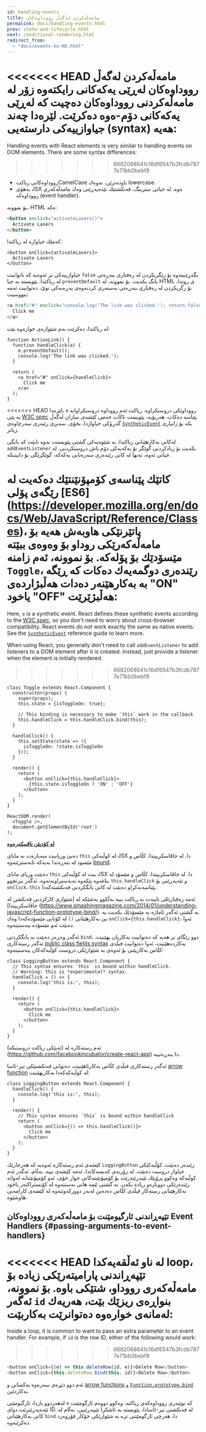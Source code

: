 ```yaml
---
id: handling-events
title: مامه‌ڵه‌كردن له‌گه‌ڵ رووداوه‌كان
permalink: docs/handling-events.html
prev: state-and-lifecycle.html
next: conditional-rendering.html
redirect_from:
  - "docs/events-ko-KR.html"
---
```


<<<<<<< HEAD
مامه‌ڵه‌كردن له‌گه‌ڵ  رووداوه‌كان له‌ڕێی یه‌كه‌كانی رایكته‌وه‌ زۆر له‌ مامه‌ڵه‌كردنی رووداوه‌كان ده‌چیت كه‌ له‌ڕێی یه‌كه‌كانی دۆم-ه‌وه‌ ده‌كرێت. لێره‌دا چه‌ند جیاوازییه‌كی دارسته‌یی (syntax) هه‌یه‌:
=======
Handling events with React elements is very similar to handling events on DOM elements. There are some syntax differences:
>>>>>>> 6682068641c16df6547b3fcdb7877e71bb0bebf9

* رووداوه‌كانی ریاكتCamelCase ناوده‌نرێن، نه‌وه‌ك lowercase.
* به‌هۆی JSX ه‌وه‌، له‌ جیاتی سترینگ، فه‌نكشنێك تێده‌په‌ڕێنی وه‌ك مامه‌ڵه‌كه‌ری رووداوه‌كه‌ (event handler).

بۆ نموونه‌، HTML ه‌كه‌: 

```html
<button onclick="activateLasers()">
  Activate Lasers
</button>
```

كه‌مێك جیاوازه‌ له‌ ریاكتدا:

```js{1}
<button onClick={activateLasers}>
  Activate Lasers
</button>
```

جیاوازییه‌كی تر ئه‌وه‌یه‌ كه‌ ناتوانیت `false` بگه‌ڕێنیته‌وه‌ بۆ رێگریكردن له‌ ره‌فتاری بنه‌ڕه‌تی له‌ ریاكتدا.
پێویسته‌ به‌ جیا `preventDefault` بانگ بكه‌یت. بۆ نموونه‌، له‌ HTML ی روتدا، بۆ رگریكردن له‌ ره‌فتاری بنه‌ڕه‌تی به‌سته‌ری كردنه‌وه‌ی په‌ڕه‌یه‌كی نوێ، ده‌توانیت ئه‌مه‌ بنووسیت:

```html
<a href="#" onclick="console.log('The link was clicked.'); return false">
  Click me
</a>
```

له‌ ریاكتدا، ده‌كرێت به‌م شێوازه‌ی خواره‌وه‌ بێت:

```js{2-5,8}
function ActionLink() {
  function handleClick(e) {
    e.preventDefault();
    console.log('The link was clicked.');
  }

  return (
    <a href="#" onClick={handleClick}>
      Click me
    </a>
  );
}
```

<<<<<<< HEAD
لێره‌دا، `e` رووداوێكی دروستكراوه‌. ریاكت ئه‌م رووداوه‌ دروستكراوانه‌ به‌ پێی [W3C spec](https://www.w3.org/TR/DOM-Level-3-Events/) پێناسه‌ ده‌كات. هه‌ربۆیه‌، پێویست ناكات خه‌می كێشه‌ی سازان له‌گه‌ڵ گه‌ڕۆكی جیاوازدا، بخۆی. سه‌یری رێبه‌ری سه‌رچاوه‌ی [`SyntheticEvent`](/docs/events.html) بكه بۆ زانیاری زیاتر.

له‌كاتی به‌كارهێنانی ریاكتدا، به‌ شێوه‌یه‌كی گشتی پێویستت به‌وه‌ نابێت كه‌ بانگی `addEventListener` بكه‌یت بۆ زیادكردنی گوێگر بۆ یه‌كه‌یه‌كی دۆم پاش دروستكردنی. له‌ جیاتی ئه‌وه‌، ته‌نها له‌ كاتی رێنده‌ری سه‌ره‌تایی یه‌كه‌كه‌، گوێگرێگی بۆ دابینبكه‌. 


كاتێك پێناسه‌ی كۆمپۆنێنتێك ده‌كه‌یت له‌ رێگه‌ی پۆلی [ES6] (https://developer.mozilla.org/en/docs/Web/JavaScript/Reference/Classes)، پاتێرنێكی هاوبه‌ش هه‌یه‌ بۆ مامه‌ڵه‌كه‌رێكی روداو بۆ وه‌وه‌ی ببێته‌ مێسۆدێك بۆ پۆله‌كه‌. بۆ نموونه‌، ئه‌م زامنه‌ `Toggle`، رێنده‌ری دوگمه‌یه‌ك ده‌كات كه‌ ڕێگه‌ به‌ به‌كارهێنه‌ر ده‌دات هه‌ڵبژارده‌ی "ON" یاخود "OFF" هه‌ڵبژێرێت:
=======
Here, `e` is a synthetic event. React defines these synthetic events according to the [W3C spec](https://www.w3.org/TR/DOM-Level-3-Events/), so you don't need to worry about cross-browser compatibility. React events do not work exactly the same as native events. See the [`SyntheticEvent`](/docs/events.html) reference guide to learn more.

When using React, you generally don't need to call `addEventListener` to add listeners to a DOM element after it is created. Instead, just provide a listener when the element is initially rendered.
>>>>>>> 6682068641c16df6547b3fcdb7877e71bb0bebf9


```js{6,7,10-14,18}
class Toggle extends React.Component {
  constructor(props) {
    super(props);
    this.state = {isToggleOn: true};

    // This binding is necessary to make `this` work in the callback
    this.handleClick = this.handleClick.bind(this);
  }

  handleClick() {
    this.setState(state => ({
      isToggleOn: !state.isToggleOn
    }));
  }

  render() {
    return (
      <button onClick={this.handleClick}>
        {this.state.isToggleOn ? 'ON' : 'OFF'}
      </button>
    );
  }
}

ReactDOM.render(
  <Toggle />,
  document.getElementById('root')
);
```

[**له‌ كۆدپێن تاقیبكه‌ره‌وه‌**](https://codepen.io/gaearon/pen/xEmzGg?editors=0010)

ده‌بێ وریابیت سه‌باره‌ت به‌ مانای `this` له‌ كوڵبه‌كی JSX دا. له‌ جاڤاسكریپتدا، كڵاس و مێسود له‌ بنه‌ڕه‌تدا به‌یه‌كه‌ نابه‌سترێنه‌وه‌ [bound](https://developer.mozilla.org/en/docs/Web/JavaScript/Reference/Global_objects/Function/bind). 

ده‌بێت وریای مانای `this` بیت له‌ كۆڵبه‌كی JSX دا. له‌ جاڤاسكریپتدا، كڵاس و مێسۆد له‌ بناغه‌وه‌ پێكه‌وه‌ نه‌به‌ستراونه‌ته‌وه‌.  ئه‌گه‌ر بیرتچوو `this.handleClick` و تێه‌په‌ڕێنی بۆ `onClick`، `this` پێناسه‌نه‌كراو ده‌بێت له‌ كاتی بانگكردنی فه‌نكشنه‌كه‌دا. 


ئه‌مه‌ ره‌فتارێكی تایبه‌ت به‌ ریاكت نییه‌ به‌ڵكوو به‌شێكه‌ له‌ [شێوازی كاركردنی فه‌نكشن له‌ جاڤاسكریپتدا] (https://www.smashingmagazine.com/2014/01/understanding-javascript-function-prototype-bind/). به‌ گشتی ئه‌گه‌ر ئاماژه‌ به‌ مێسۆدێك بكه‌یت به‌ بێ به‌كارهێنانی `()` له‌ كۆتایی مێسۆده‌كه‌دا وه‌ك `onClick={this.handleClick}`، ئه‌وا ده‌بێت ئه‌و مێسۆده‌ ببه‌ستیته‌وه‌. 


ئه‌گه‌ر وه‌ڕه‌ز ده‌بێت به‌ بانگكردنی `bind`، دوو رێگای تر هه‌یه‌ كه‌ ده‌توانیت به‌كاریان بهێنیت. ئه‌گه‌ر رسته‌كاری  [public class fields syntax](https://babeljs.io/docs/plugins/transform-class-properties/) به‌كارده‌هێنیت، ئه‌وا ده‌توانیت فیڵدی كڵاس به‌كاربێنی بۆ ئه‌وه‌ی به‌ شێوازێكی دروست كۆڵبه‌كه‌كان ببه‌ستیته‌وه‌:


```js{2-6}
class LoggingButton extends React.Component {
  // This syntax ensures `this` is bound within handleClick.
  // Warning: this is *experimental* syntax.
  handleClick = () => {
    console.log('this is:', this);
  }

  render() {
    return (
      <button onClick={this.handleClick}>
        Click me
      </button>
    );
  }
}
```

ئه‌م رسته‌كاره‌ له‌ (ئه‌پێكی ریاكت دروستبكه‌) (https://github.com/facebookincubator/create-react-app) دا بنه‌ڕه‌تییه‌. 


ئه‌گه‌ر  رسته‌كاری فیڵدی كڵاس به‌كارناهێنیت، ده‌توانی فه‌نكشنێكی تیر-ئاسا [arrow function](https://developer.mozilla.org/en/docs/Web/JavaScript/Reference/Functions/Arrow_functions) له‌ كوڵبه‌كه‌كه‌دا به‌كاربهێنیت:

```js{7-9}
class LoggingButton extends React.Component {
  handleClick() {
    console.log('this is:', this);
  }

  render() {
    // This syntax ensures `this` is bound within handleClick
    return (
      <button onClick={() => this.handleClick()}>
        Click me
      </button>
    );
  }
}
```

كێشه‌ی ئه‌م رسته‌كاره‌ ئه‌وه‌یه‌ كه‌ هه‌رجارێك `LoggingButton` رێنده‌ر ده‌بێت، كۆڵبه‌كێكی جیاواز دروست ده‌بێت. له‌ زۆربه‌ی كه‌یسه‌كاندا، ئه‌مه‌ كێشه‌ی نییه‌. به‌ڵام، ئه‌گه‌ر ئه‌م كوڵبه‌كه‌ وه‌كوو پرۆپێك تێپه‌ڕێندرێت بۆ كۆمپۆنێنته‌كانی خوار خۆی، ئه‌و كۆمپۆنێنتانه‌ له‌وانه‌ رێنده‌رێكی دووباره‌و زیاده‌ بكه‌ن. به‌ گشتی ئێمه‌ هانی به‌ستنه‌وه‌ له‌ كۆنستراكته‌ر یاخود به‌كارهێنانی رسته‌كار فیڵدی كڵاس ده‌ده‌ین له‌به‌ر دووركه‌وتنه‌وه‌ له‌ كێشه‌ی كارامه‌یی هاوشێوه‌. 


## تێپه‌ڕاندنی ئارگیومێنت بۆ مامه‌ڵه‌كه‌ری رووداوه‌كان Event Handlers  {#passing-arguments-to-event-handlers}

<<<<<<< HEAD
له‌ ناو ئه‌ڵقه‌یه‌كدا loop، تێپه‌ڕاندنی پارامیته‌رێكی زیاده‌ بۆ مامه‌ڵه‌كه‌ری رووداو، شتێكی باوه‌. بۆ نموونه‌، ئه‌گه‌ر `id` بنواڕه‌ی ریزێك بێت، هه‌ریه‌ك له‌مانه‌ی خواره‌وه‌ ده‌توانرێت به‌كاربێت:
=======
Inside a loop, it is common to want to pass an extra parameter to an event handler. For example, if `id` is the row ID, either of the following would work:
>>>>>>> 6682068641c16df6547b3fcdb7877e71bb0bebf9

```js
<button onClick={(e) => this.deleteRow(id, e)}>Delete Row</button>
<button onClick={this.deleteRow.bind(this, id)}>Delete Row</button>
```


ئه‌م دوو دێڕه‌ی سه‌ره‌وه‌ یه‌كسانن و [arrow functions](https://developer.mozilla.org/en-US/docs/Web/JavaScript/Reference/Functions/Arrow_functions) و [`Function.prototype.bind`](https://developer.mozilla.org/en-US/docs/Web/JavaScript/Reference/Global_objects/Function/bind) به‌كاردێنن. 

له‌هه‌ردوو باردا، ئارگیومێنی `e` كه‌ نوێنه‌ری رووداوه‌كه‌ی ریاكته‌، وه‌كوو دووه‌م ئارگومێنت تێده‌په‌ڕێنرێت دوای ID. له‌ فه‌نكشنی تیر-ئاسادا، پێویسته‌ به‌ ئاشكرا تێیپه‌ڕێنین، به‌ڵام له‌ كاتی به‌كارهێنانی `bind` دا، هه‌رچی ئارگومێنتی تره‌ به‌ شێوازێكی خۆكار فۆروه‌رد ده‌كرێنه‌وه‌. 

